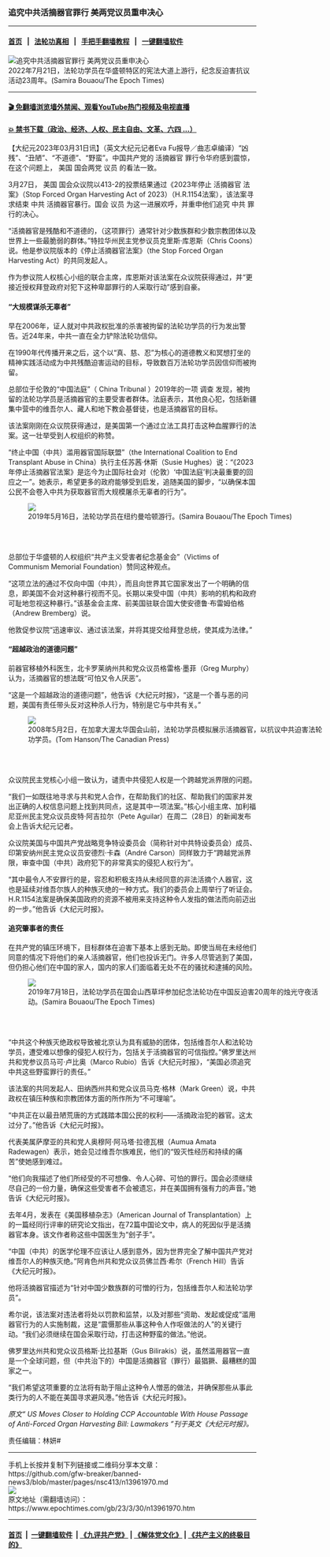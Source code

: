 ### 追究中共活摘器官罪行 美两党议员重申决心
------------------------

#### [首页](https://github.com/gfw-breaker/banned-news3/blob/master/README.md) &nbsp;&nbsp;|&nbsp;&nbsp; [法轮功真相](https://github.com/begood0513/basic/blob/master/README.md)  &nbsp;&nbsp;|&nbsp;&nbsp; [手把手翻墙教程](https://github.com/gfw-breaker/guides/wiki)  &nbsp;&nbsp;|&nbsp;&nbsp; [一键翻墙软件](https://github.com/gfw-breaker/nogfw/blob/master/README.md)  



<div><img alt="追究中共活摘器官罪行 美两党议员重申决心" class="attachment-djy_600_400 size-djy_600_400 wp-post-image" src="https://i.epochtimes.com/assets/uploads/2023/03/id13961971-EpochImages-4408855967-e1680138111576-700x420-600x400.jpg"/>
<div class="caption">
 2022年7月21日，法轮功学员在华盛顿特区的宪法大道上游行，纪念反迫害抗议活动23周年。(Samira Bouaou/The Epoch Times)
</div></div><hr/>

#### [ 🎬  免翻墙浏览墙外禁闻、观看YouTube热门视频及电视直播](https://github.com/gfw-breaker/HelloWorld)

#### [ 💥  禁书下载（政治、经济、人权、民主自由、文革、六四 ...）](https://github.com/gfw-breaker/books/blob/master/README.md)

<div><p>
 【大纪元2023年03月31日讯】（英文大纪元记者Eva Fu报导／曲志卓编译）“凶残”、“丑陋”、“不道德”、“野蛮”。中国共产党的
 <ok href="https://www.epochtimes.com/gb/tag/%E6%B4%BB%E6%91%98%E5%99%A8%E5%AE%98.html">
  活摘器官
 </ok>
 罪行令华府感到震惊，在这个问题上，
 <ok href="https://www.epochtimes.com/gb/tag/%E7%BE%8E%E5%9B%BD.html">
  美国
 </ok>
 国会两党
 <ok href="https://www.epochtimes.com/gb/tag/%E8%AE%AE%E5%91%98.html">
  议员
 </ok>
 的看法一致。
</p>
<p>
 3月27日，
 <ok href="https://www.epochtimes.com/gb/tag/%E7%BE%8E%E5%9B%BD.html">
  美国
 </ok>
 国会众议院以413-2的投票结果通过《2023年停止
 <ok href="https://www.epochtimes.com/gb/tag/%E6%B4%BB%E6%91%98%E5%99%A8%E5%AE%98.html">
  活摘器官
 </ok>
 法案》（Stop Forced Organ Harvesting Act of 2023）（H.R.1154法案），该法案寻求结束
 <ok href="https://www.epochtimes.com/gb/tag/%E4%B8%AD%E5%85%B1.html">
  中共
 </ok>
 活摘器官暴行。国会
 <ok href="https://www.epochtimes.com/gb/tag/%E8%AE%AE%E5%91%98.html">
  议员
 </ok>
 为这一进展欢呼，并重申他们追究
 <ok href="https://www.epochtimes.com/gb/tag/%E4%B8%AD%E5%85%B1.html">
  中共
 </ok>
 罪行的决心。
</p>
<p>
 “活摘器官是残酷和不道德的，（这项罪行）通常针对少数族群和少数宗教团体以及世界上一些最脆弱的群体。”特拉华州民主党参议员克里斯‧库恩斯（Chris Coons）说。他是参议院版本的《停止活摘器官法案》（the Stop Forced Organ Harvesting Act）的共同发起人。
</p>
<p>
 作为参议院人权核心小组的联合主席，库恩斯对该法案在众议院获得通过，并“更接近授权拜登政府对犯下这种卑鄙罪行的人采取行动”感到自豪。
</p>
<h4>
 “大规模谋杀无辜者”
</h4>
<p>
 早在2006年，证人就对中共政权批准的杀害被拘留的法轮功学员的行为发出警告。近24年来，中共一直在全力铲除法轮功信仰。
</p>
<p>
 在1990年代传播开来之后，这个以“真、慈、忍”为核心的道德教义和冥想打坐的精神实践活动成为中共残酷迫害运动的目标，导致数百万法轮功学员因信仰而被拘留。
</p>
<p>
 总部位于伦敦的“中国法庭”（
 <ok href="https://chinatribunal.com/">
  China Tribunal
 </ok>
 ）2019年的一项
 <ok href="https://www.theepochtimes.com/unmatched-wickedness-tribunal-confirms-longstanding-allegations-of-organ-harvesting-by-china_2970592.html">
  调查
 </ok>
 发现，被拘留的法轮功学员是活摘器官的主要受害者群体。法庭表示，其他良心犯，包括新疆集中营中的维吾尔人、藏人和地下教会基督徒，也是活摘器官的目标。
</p>
<p>
 该法案刚刚在众议院获得通过，是美国第一个通过立法工具打击这种血腥罪行的法案。这一壮举受到人权组织的称赞。
</p>
<p>
 “终止中国（中共）滥用器官国际联盟”（the International Coalition to End Transplant Abuse in China）执行主任苏茜‧休斯（Susie Hughes）说：“《2023年停止活摘器官法案》是迄今为止国际社会对（伦敦）‘中国法庭’判决最重要的回应之一”。她表示，希望更多的政府能够受到启发，追随美国的脚步，“以确保本国公民不会卷入中共为获取器官而大规模屠杀无辜者的行为”。
</p>
<figure class="wp-caption aligncenter" style="width: 600px">
 <ok href=" https://img.theepochtimes.com/assets/uploads/2023/03/30/id5159352-EpochImages-4204685426-xl-1200x800.jpg" rel="noreferrer noopener" target="_blank">
  <img class="" src="https://img.theepochtimes.com/assets/uploads/2023/03/30/id5159352-EpochImages-4204685426-xl-1200x800.jpg"/>
 </ok>
 <br/><figcaption class="wp-caption-text">
  2019年5月16日，法轮功学员在纽约曼哈顿游行。(Samira Bouaou/The Epoch Times)
 </figcaption><br/>
</figure><br/>
<p>
 总部位于华盛顿的人权组织“共产主义受害者纪念基金会”（Victims of Communism Memorial Foundation）赞同这种观点。
</p>
<p>
 “这项立法的通过不仅向中国（中共），而且向世界其它国家发出了一个明确的信息，即美国不会对这种暴行视而不见。长期以来受中国（中共）影响的机构和政府可耻地忽视这种暴行。”该基金会主席、前美国驻联合国大使安德鲁‧布雷姆伯格（Andrew Bremberg）说。
</p>
<p>
 他敦促参议院“迅速审议、通过该法案，并将其提交给拜登总统，使其成为法律。”
</p>
<h4>
 “超越政治的道德问题”
</h4>
<p>
 前器官移植外科医生，北卡罗莱纳州共和党众议员格雷格‧墨菲（Greg Murphy）认为，活摘器官的想法既“可怕又令人厌恶”。
</p>
<p>
 “这是一个超越政治的道德问题”，他告诉《大纪元时报》，“这是一个善与恶的问题，美国有责任带头反对这种杀人行为，特别是它与中共有关。”
</p>
<figure class="wp-caption aligncenter" style="width: 600px">
 <ok href=" https://img.theepochtimes.com/assets/uploads/2021/02/25/CP2695823-1200x809.jpg" rel="noreferrer noopener" target="_blank">
  <img class="" src="https://img.theepochtimes.com/assets/uploads/2021/02/25/CP2695823-1200x809.jpg"/>
 </ok>
 <br/><figcaption class="wp-caption-text">
  2008年5月2日，在加拿大渥太华国会山前，法轮功学员模拟展示活摘器官，以抗议中共迫害法轮功学员。(Tom Hanson/The Canadian Press)
 </figcaption><br/>
</figure><br/>
<p>
 众议院民主党核心小组一致认为，谴责中共侵犯人权是一个跨越党派界限的问题。
</p>
<p>
 “我们一如既往地寻求与共和党人合作，在帮助我们的社区、帮助我们的国家并发出正确的人权信息问题上找到共同点，这是其中一项法案。”核心小组主席、加利福尼亚州民主党众议员皮特‧阿吉拉尔（Pete Aguilar）在周二（28日）的新闻发布会上告诉大纪元记者。
</p>
<p>
 众议院美国与中国共产党战略竞争特设委员会（简称针对中共特设委员会）成员、印第安纳州民主党众议员安德烈‧卡森（André Carson）同样致力于“跨越党派界限，审查中国（中共）政府犯下的非常真实的侵犯人权行为”。
</p>
<p>
 “其中最令人不安罪行的是，容忍和积极支持从未经同意的非法活摘个人器官，这也是延续对维吾尔族人的种族灭绝的一种方式。我们的委员会上周举行了听证会。H.R.1154法案是确保美国政府的资源不被用来支持这种令人发指的做法而向前迈出的一步。”他告诉《大纪元时报》。
</p>
<h4>
 追究肇事者的责任
</h4>
<p>
 在共产党的镇压环境下，目标群体在迫害下基本上感到无助。即使当局在未经他们同意的情况下将他们的亲人活摘器官，他们也投诉无门。许多人尽管逃到了美国，但仍担心他们在中国的家人，国内的家人们面临着无处不在的骚扰和逮捕的风险。
</p>
<figure class="wp-caption aligncenter" style="width: 600px">
 <ok href=" https://img.theepochtimes.com/assets/uploads/2020/09/03/EpochTimes_510A7610-dc-falun-gong-1200x800.jpg" rel="noreferrer noopener" target="_blank">
  <img class="" src="https://img.theepochtimes.com/assets/uploads/2020/09/03/EpochTimes_510A7610-dc-falun-gong-1200x800.jpg"/>
 </ok>
 <br/><figcaption class="wp-caption-text">
  2019年7月18日，法轮功学员在国会山西草坪参加纪念法轮功在中国反迫害20周年的烛光守夜活动。(Samira Bouaou/The Epoch Times)
 </figcaption><br/>
</figure><br/>
<p>
 “中共这个种族灭绝政权导致被北京认为具有威胁的团体，包括维吾尔人和法轮功学员，遭受难以想像的侵犯人权行为，包括关于活摘器官的可信指控。”佛罗里达州共和党参议员马可‧卢比奥（Marco Rubio）告诉《大纪元时报》，“美国必须追究中共这些野蛮罪行的责任。”
</p>
<p>
 该法案的共同发起人、田纳西州共和党众议员马克‧格林（Mark Green）说，中共政权在镇压种族和宗教团体方面的所作所为“不可理喻”。
</p>
<p>
 “中共正在以最丑陋荒唐的方式践踏本国公民的权利——活摘政治犯的器官。这太过分了。”他告诉《大纪元时报》。
</p>
<p>
 代表美属萨摩亚的共和党人奥穆阿‧阿马塔‧拉德瓦根（Aumua Amata Radewagen）表示，她会见过维吾尔族难民，他们的“毁灭性经历和持续的痛苦”使她感到难过。
</p>
<p>
 “他们向我描述了他们所经受的不可想像、令人心碎、可怕的罪行。国会必须继续尽自己的一份力量，确保这些受害者不会被遗忘，并在美国拥有强有力的声音。”她告诉《大纪元时报》。
</p>
<p>
 去年4月，发表在《美国移植杂志》（American Journal of Transplantation）上的一篇经同行评审的研究论文指出，在72篇中国论文中，病人的死因似乎是活摘器官本身。该文作者称这些中国医生为“刽子手”。
</p>
<p>
 “中国（中共）的医学伦理不应该让人感到意外，因为世界完全了解中国共产党对维吾尔人的种族灭绝。”阿肯色州共和党众议员佛兰西‧希尔（French Hill）告诉《大纪元时报》。
</p>
<p>
 他将活摘器官描述为“针对中国少数族群的可憎的行为，包括维吾尔人和法轮功学员”。
</p>
<p>
 希尔说，该法案对违法者将处以罚款和监禁，以及对那些“资助、发起或促成”滥用器官行为的人实施制裁，这是“震慑那些从事这种令人作呕做法的人”的关键行动。“我们必须继续在国会采取行动，打击这种野蛮的做法。”他说。
</p>
<p>
 佛罗里达州共和党众议员格斯‧比拉基斯（Gus Bilirakis）说，虽然滥用器官一直是一个全球问题，但（中共治下的）中国是活摘器官（罪行）最猖獗、最糟糕的国家之一。
</p>
<p>
 “我们希望这项重要的立法将有助于阻止这种令人憎恶的做法，并确保那些从事此类行为的人不能在美国寻求避风港。”他告诉《大纪元时报》。
</p>
<p>
 <em>
  原文“
  <ok href="https://www.theepochtimes.com/us-moves-closer-to-holding-ccp-accountable-with-house-passage-of-anti-forced-organ-harvesting-bill-lawmakers_5158877.html">
   US Moves Closer to Holding CCP Accountable With House Passage of Anti-Forced Organ Harvesting Bill: Lawmakers
  </ok>
  ”刊于英文《大纪元时报》。
 </em>
</p>
<p>
 责任编辑：林妍#
</p>
</div>
<hr/>
手机上长按并复制下列链接或二维码分享本文章：<br/>
https://github.com/gfw-breaker/banned-news3/blob/master/pages/nsc413/n13961970.md <br/>
<a href='https://github.com/gfw-breaker/banned-news3/blob/master/pages/nsc413/n13961970.md'><img src='https://github.com/gfw-breaker/banned-news3/blob/master/pages/nsc413/n13961970.md.png'/></a> <br/>
原文地址（需翻墙访问）：https://www.epochtimes.com/gb/23/3/30/n13961970.htm


------------------------
#### [首页](https://github.com/gfw-breaker/banned-news3/blob/master/README.md) &nbsp;|&nbsp; [一键翻墙软件](https://github.com/gfw-breaker/nogfw/blob/master/README.md) &nbsp;| [《九评共产党》](https://github.com/gfw-breaker/9ping.md/blob/master/README.md#九评之一评共产党是什么) | [《解体党文化》](https://github.com/gfw-breaker/jtdwh.md/blob/master/README.md) | [《共产主义的终极目的》](https://github.com/gfw-breaker/gczydzjmd.md/blob/master/README.md)


<img src='http://gfw-breaker.win/banned-news3/pages/nsc413/n13961970.md' width='0px' height='0px'/>